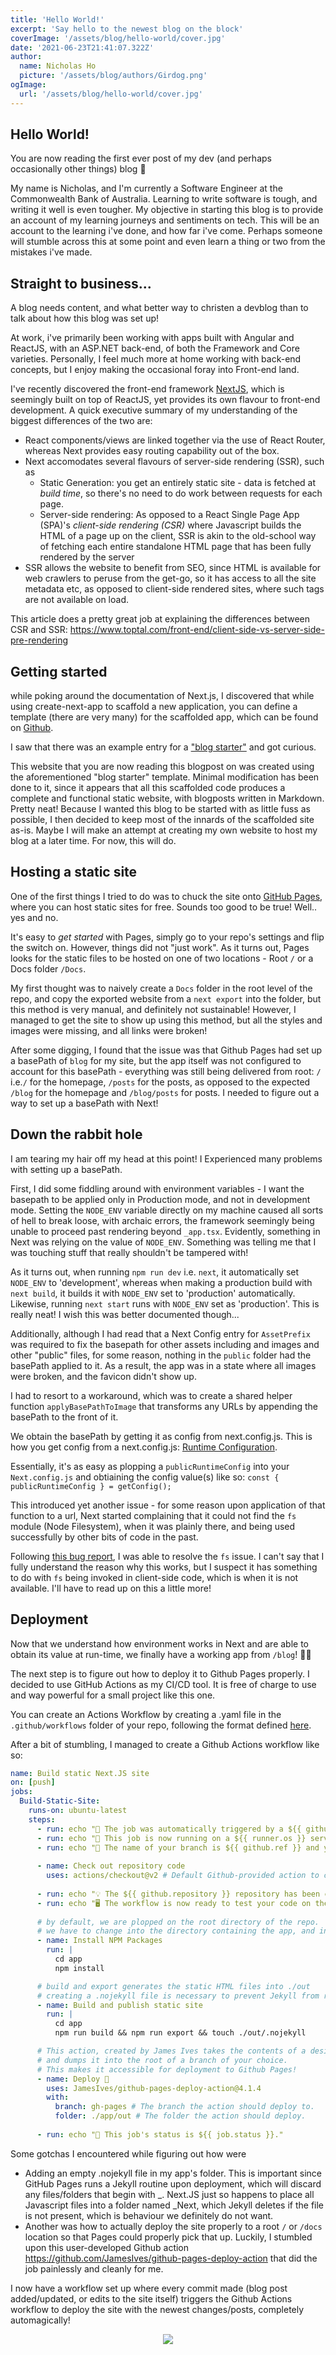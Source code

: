 ```yaml
---
title: 'Hello World!'
excerpt: 'Say hello to the newest blog on the block'
coverImage: '/assets/blog/hello-world/cover.jpg'
date: '2021-06-23T21:41:07.322Z'
author:
  name: Nicholas Ho
  picture: '/assets/blog/authors/Girdog.png'
ogImage:
  url: '/assets/blog/hello-world/cover.jpg'
---
```


## Hello World! 

You are now reading the first ever post of my dev (and perhaps occasionally other things) blog 🥳

My name is Nicholas, and I'm currently a Software Engineer at the Commonwealth Bank of Australia. Learning to write software is tough, and writing it well is even tougher. My objective in starting this blog is to provide an account of my learning journeys and sentiments on tech. This will be an account to the learning i've done, and how far i've come. Perhaps someone will stumble across this at some point and even learn a thing or two from the mistakes i've made.

## Straight to business...

A blog needs content, and what better way to christen a devblog than to talk about how this blog was set up!

At work, i've primarily been working with apps built with Angular and ReactJS, with an ASP.NET back-end, of both the Framework and Core varieties. Personally, I feel much more at home working with back-end concepts, but I enjoy making the occasional foray into Front-end land. 

I've recently discovered the front-end framework [NextJS](https://nextjs.org/), which is seemingly built on top of ReactJS, yet provides its own flavour to front-end development. A quick executive summary of my understanding of the biggest differences of the two are:
* React components/views are linked together via the use of React Router, whereas Next provides easy routing capability out of the box.
* Next accomodates several flavours of server-side rendering (SSR), such as
  * Static Generation: you get an entirely static site - data is fetched at *build time*, so there's no need to do work between requests for each page.
  * Server-side rendering: As opposed to a React Single Page App (SPA)'s *client-side rendering (CSR)* where Javascript builds the HTML of a page up on the client, SSR is akin to the old-school way of fetching each entire standalone HTML page that has been fully rendered by the server
* SSR allows the website to benefit from SEO, since HTML is available for web crawlers to peruse from the get-go, so it has access to all the site metadata etc, as opposed to client-side rendered sites, where such tags are not available on load.

This article does a pretty great job at explaining the differences between CSR and SSR: https://www.toptal.com/front-end/client-side-vs-server-side-pre-rendering

## Getting started

while poking around the documentation of Next.js, I discovered that while using create-next-app to scaffold a new application, you can define a template (there are very many) for the scaffolded app, which can be found on [Github](https://github.com/vercel/next.js/tree/canary/examples). 

I saw that there was an example entry for a ["blog starter"](https://github.com/vercel/next.js/tree/canary/examples/blog-starter-typescript) and got curious.

This website that you are now reading this blogpost on was created using the aforementioned "blog starter" template. Minimal modification has been done to it, since it appears that all this scaffolded code produces a complete and functional static website, with blogposts written in Markdown. Pretty neat! Because I wanted this blog to be started with as little fuss as possible, I then decided to keep most of the innards of the scaffolded site as-is. Maybe I will make an attempt at creating my own website to host my blog at a later time. For now, this will do.

## Hosting a static site

One of the first things I tried to do was to chuck the site onto [GitHub Pages](https://pages.github.com/), where you can host static sites for free. Sounds too good to be true! Well.. yes and no.

It's easy to *get started* with Pages, simply go to your repo's settings and flip the switch on. However, things did not "just work". As it turns out, Pages looks for the static files to be hosted on one of two locations - Root `/` or a Docs folder `/Docs`. 

My first thought was to naively create a `Docs` folder in the root level of the repo, and copy the exported website from a `next export` into the folder, but this method is very manual, and definitely not sustainable! However, I managed to get the site to show up using this method, but all the styles and images were missing, and all links were broken! 

After some digging, I found that the issue was that Github Pages had set up a basePath of `blog` for my site, but the app itself was not configured to account for this basePath - everything was still being delivered from root: `/` i.e.`/` for the homepage, `/posts` for the posts, as opposed to the expected `/blog` for the homepage and `/blog/posts` for posts. I needed to figure out a way to set up a basePath with Next!

## Down the rabbit hole 

I am tearing my hair off my head at this point! I Experienced many problems with setting up a basePath. 

First, I did some fiddling around with environment variables - I want the basepath to be applied only in Production mode, and not in development mode. Setting the `NODE_ENV` variable directly on my machine caused all sorts of hell to break loose, with archaic errors, the framework seemingly being unable to proceed past rendering beyond `_app.tsx`. Evidently, something in Next was relying on the value of `NODE_ENV`. Something was telling me that I was touching stuff that really shouldn't be tampered with!

As it turns out, when running `npm run dev` i.e. `next`, it automatically set `NODE_ENV` to 'development', whereas when making a production build with `next build`, it builds it with `NODE_ENV` set to 'production' automatically. Likewise, running `next start` runs with `NODE_ENV` set as 'production'. This is really neat! I wish this was better documented though... 

Additionally, although I had read that a Next Config entry for `AssetPrefix` was required to fix the basepath for other assets including and images and other "public" files, for some reason, nothing in the `public` folder had the basePath applied to it. As a result, the app was in a state where all images were broken, and the favicon didn't show up. 

I had to resort to a workaround, which was to create a shared helper function `applyBasePathToImage` that transforms any URLs by appending the basePath to the front of it. 

We obtain the basePath by getting it as config from next.config.js. This is how you get config from a next.config.js:
[Runtime Configuration](https://nextjs.org/docs/api-reference/next.config.js/runtime-configuration).

Essentially, it's as easy as plopping a `publicRuntimeConfig` into your `Next.config.js` and obtiaining the config value(s) like so:
`const { publicRuntimeConfig } = getConfig();`

This introduced yet another issue - for some reason upon application of that function to a url, Next started complaining that it could not find the `fs` module (Node Filesystem), when it was plainly there, and being used successfully by other bits of code in the past. 

Following [this bug report](https://github.com/vercel/next.js/issues/7755#issuecomment-812805708), I was able to resolve the `fs` issue. I can't say that I fully understand the reason why this works, but I suspect it has something to do with `fs` being invoked in client-side code, which is when it is not available. I'll have to read up on this a little more! 

## Deployment

Now that we understand how environment works in Next and are able to obtain its value at run-time, we finally have a working app from `/blog`! 🎉🎊 

The next step is to figure out how to deploy it to Github Pages properly. I decided to use GitHub Actions as my CI/CD tool. It is free of charge to use and way powerful for a small project like this one. 

You can create an Actions Workflow by creating a .yaml file in the `.github/workflows` folder of your repo, following the format defined [here](https://docs.github.com/en/actions/reference/workflow-syntax-for-github-actions).

After a bit of stumbling, I managed to create a Github Actions workflow like so:

```yaml
name: Build static Next.JS site
on: [push]
jobs:
  Build-Static-Site:
    runs-on: ubuntu-latest
    steps:
      - run: echo "🎉 The job was automatically triggered by a ${{ github.event_name }} event."
      - run: echo "🐧 This job is now running on a ${{ runner.os }} server hosted by GitHub!"
      - run: echo "🔎 The name of your branch is ${{ github.ref }} and your repository is ${{ github.repository }}."
      
      - name: Check out repository code
        uses: actions/checkout@v2 # Default Github-provided action to checkout code from the repo
      
      - run: echo "💡 The ${{ github.repository }} repository has been cloned to the runner."
      - run: echo "🖥️ The workflow is now ready to test your code on the runner."
      
      # by default, we are plopped on the root directory of the repo.
      # we have to change into the directory containing the app, and install our npm dependencies.
      - name: Install NPM Packages 
        run: |
          cd app
          npm install

      # build and export generates the static HTML files into ./out
      # creating a .nojekyll file is necessary to prevent Jekyll from removing some essential files
      - name: Build and publish static site 
        run: |
          cd app
          npm run build && npm run export && touch ./out/.nojekyll 

      # This action, created by James Ives takes the contents of a designated folder,
      # and dumps it into the root of a branch of your choice.
      # This makes it accessible for deployment to Github Pages!
      - name: Deploy 🚀
        uses: JamesIves/github-pages-deploy-action@4.1.4
        with:
          branch: gh-pages # The branch the action should deploy to.
          folder: ./app/out # The folder the action should deploy.
      
      - run: echo "🍏 This job's status is ${{ job.status }}."
```

Some gotchas I encountered while figuring out how were 
* Adding an empty .nojekyll file in my app's folder. This is important since GitHub Pages runs a Jekyll routine upon deployment, which will discard any files/folders that begin with _. Next.JS just so happens to place all Javascript files into a folder named _Next, which Jekyll deletes if the file is not present, which is behaviour we definitely do not want. 
* Another was how to actually deploy the site properly to a root `/` or `/docs` location so that Pages could properly pick that up. Luckily, I stumbled upon this user-developed Github action https://github.com/JamesIves/github-pages-deploy-action that did the job painlessly and cleanly for me.

I now have a workflow set up where every commit made (blog post added/updated, or edits to the site itself) triggers the Github Actions workflow to deploy the site with the newest changes/posts, completely automagically! 

<p align="center">
  <img src="../public/assets/blog/hello-world/great-success.png">
</p>
